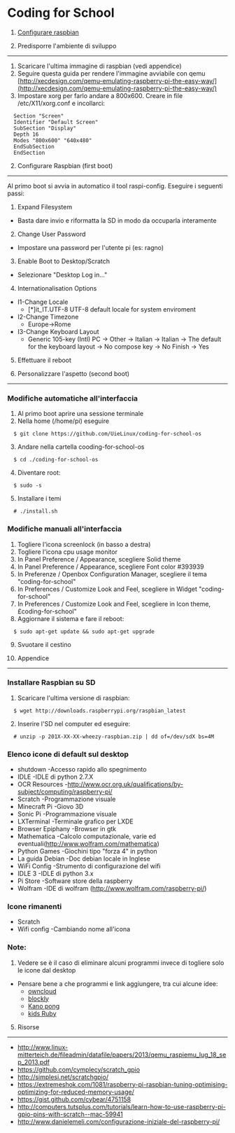 Coding for School
===

1. [Configurare raspbian](https://github.com/UieLinux/coding-for-school-os/blob/master/README.md#2-configurare-raspbian-first-boot)

1. Predisporre l'ambiente di sviluppo
---
1. Scaricare l'ultima immagine di raspbian (vedi appendice)
2. Seguire questa guida per rendere l'immagine avviabile con qemu [http://xecdesign.com/qemu-emulating-raspberry-pi-the-easy-way/](http://xecdesign.com/qemu-emulating-raspberry-pi-the-easy-way/)
3. Impostare xorg per farlo andare a 800x600. Creare in file /etc/X11/xorg.conf e incollarci:
```
  Section "Screen"
  Identifier "Default Screen"
  SubSection "Display"
  Depth 16
  Modes "800x600" "640x480"
  EndSubSection
  EndSection
```

2. Configurare Raspbian (first boot)
---
Al primo boot si avvia in automatico il tool raspi-config. Eseguire i seguenti passi:

1. Expand Filesystem
  - Basta dare invio e riformatta la SD in modo da occuparla interamente
2. Change User Password
  - Impostare una password per l'utente pi (es: ragno)
3. Enable Boot to Desktop/Scratch
  - Selezionare "Desktop Log in..."
4. Internationalisation Options
  - I1-Change Locale
      - [*]it_IT.UTF-8 UTF-8 default locale for system enviroment
  - I2-Change Timezone
      - Europe->Rome
  - I3-Change Keyboard Layout
      - Generic 105-key (Intl) PC -> Other -> Italian -> Italian -> The default for
     the keyboard layout -> No compose key -> No
Finish -> Yes
5. Effettuare il reboot

3. Personalizzare l'aspetto (second boot)
---
### Modifiche automatiche all'interfaccia

1. Al primo boot aprire una sessione terminale
2. Nella home (/home/pi) eseguire
```
  $ git clone https://github.com/UieLinux/coding-for-school-os
```
3. Andare nella cartella cooding-for-school-os
```
  $ cd ./coding-for-school-os
```
4. Diventare root:
```
  $ sudo -s
```
5. Installare i temi
```
  # ./install.sh
```

### Modifiche manuali all'interfaccia

1. Togliere l'icona screenlock (in basso a destra)
2. Togliere l'icona cpu usage monitor
3. In Panel Preference / Appearance, scegliere Solid theme
4. In Panel Preference / Appearance, scegliere Font color #393939
5. In Preferenze / Openbox Configuration Manager, scegliere il tema "coding-for-school"
6. In Preferences / Customize Look and Feel, scegliere in Widget "coding-for-school"
7. In Preferences / Customize Look and Feel, scegliere in Icon theme, £coding-for-school"
8. Aggiornare il sistema e fare il reboot:
```
  $ sudo apt-get update && sudo apt-get upgrade
```
9. Svuotare il cestino

4. Appendice
---
### Installare Raspbian su SD

1. Scaricare l'ultima versione di raspbian:
```
  $ wget http://downloads.raspberrypi.org/raspbian_latest
```
2. Inserire l'SD nel computer ed eseguire:
```
  # unzip -p 201X-XX-XX-wheezy-raspbian.zip | dd of=/dev/sdX bs=4M
```

### Elenco icone di default sul desktop

- shutdown		-Accesso rapido allo spegnimento
- IDLE			-IDLE di python 2.7.X	
- OCR Resources		-http://www.ocr.org.uk/qualifications/by-subject/computing/raspberry-pi/
- Scratch		-Programmazione visuale
- Minecraft Pi		-Giovo 3D
- Sonic Pi		-Programmazione visuale
- LXTerminal		-Terminale grafico per LXDE
- Browser Epiphany	-Browser in gtk
- Mathematica		-Calcolo computazionale, varie ed eventuali(http://www.wolfram.com/mathematica)
- Python Games		-Giochini tipo "forza 4" in python
- La guida Debian	-Doc debian locale in Inglese
- WiFi Config		-Strumento di configurazione del wifi
- IDLE 3			-IDLE di python 3.x
- Pi Store		-Software store della raspberry
- Wolfram		-IDE di wolfram (http://www.wolfram.com/raspberry-pi/)

### Icone rimanenti

- Scratch
- Wifi config		-Cambiando nome all'icona

### Note:

1. Vedere se è il caso di eliminare alcuni programmi invece di togliere solo le icone dal desktop
- Pensare bene a che programmi e link aggiungere, tra cui alcune idee:
  - [owncloud](http://owncloud.org/)
  - [blockly](https://code.google.com/p/blockly/)
  - [Kano pong](http://www.codecademy.com/courses/kano-pong/0/1)
  - [kids Ruby](http://kidsruby.com)

5. Risorse
--- 
* http://www.linux-mitterteich.de/fileadmin/datafile/papers/2013/qemu_raspiemu_lug_18_sep_2013.pdf
* https://github.com/cymplecy/scratch_gpio
* http://simplesi.net/scratchgpio/
* https://extremeshok.com/1081/raspberry-pi-raspbian-tuning-optimising-optimizing-for-reduced-memory-usage/
* https://gist.github.com/cybear/4751158
* http://computers.tutsplus.com/tutorials/learn-how-to-use-raspberry-pi-gpio-pins-with-scratch--mac-59941
* http://www.danielemeli.com/configurazione-iniziale-del-raspberry-pi/
